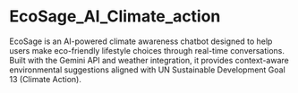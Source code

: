 # EcoSage_AI_Climate_action
EcoSage is an AI-powered climate awareness chatbot designed to help users make eco-friendly lifestyle choices through real-time conversations. Built with the Gemini API and weather integration, it provides context-aware environmental suggestions aligned with UN Sustainable Development Goal 13 (Climate Action).
